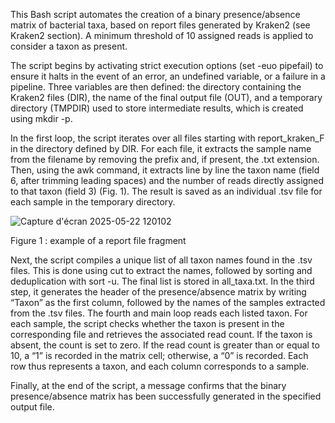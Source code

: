 This Bash script automates the creation of a binary presence/absence matrix of bacterial taxa, based on report files generated by Kraken2 (see Kraken2 section). A minimum threshold of 10 assigned reads is applied to consider a taxon as present.

The script begins by activating strict execution options (set -euo pipefail) to ensure it halts in the event of an error, an undefined variable, or a failure in a pipeline. Three variables are then defined: the directory containing the Kraken2 files (DIR), the name of the final output file (OUT), and a temporary directory (TMPDIR) used to store intermediate results, which is created using mkdir -p.


In the first loop, the script iterates over all files starting with report_kraken_F in the directory defined by DIR. For each file, it extracts the sample name from the filename by removing the prefix and, if present, the .txt extension. Then, using the awk command, it extracts line by line the taxon name (field 6, after trimming leading spaces) and the number of reads directly assigned to that taxon (field 3) (Fig. 1). The result is saved as an individual .tsv file for each sample in the temporary directory.

![Capture d'écran 2025-05-22 120102](https://github.com/user-attachments/assets/76063d9b-04e9-4092-8348-24c9f87e99e0)

Figure 1 : example of a report file fragment


Next, the script compiles a unique list of all taxon names found in the .tsv files. This is done using cut to extract the names, followed by sorting and deduplication with sort -u. The final list is stored in all_taxa.txt.
In the third step, it generates the header of the presence/absence matrix by writing “Taxon” as the first column, followed by the names of the samples extracted from the .tsv files.
The fourth and main loop reads each listed taxon. For each sample, the script checks whether the taxon is present in the corresponding file and retrieves the associated read count. If the taxon is absent, the count is set to zero. If the read count is greater than or equal to 10, a “1” is recorded in the matrix cell; otherwise, a “0” is recorded. Each row thus represents a taxon, and each column corresponds to a sample.

Finally, at the end of the script, a message confirms that the binary presence/absence matrix has been successfully generated in the specified output file.
